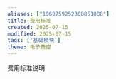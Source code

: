 ```yaml
---
aliases: ["1969759252308851088"]
title: 费用标准
created: 2025-07-15
modified: 2025-07-15
tags: ['基础模块']
theme: 电子费控
---
```


费用标准说明